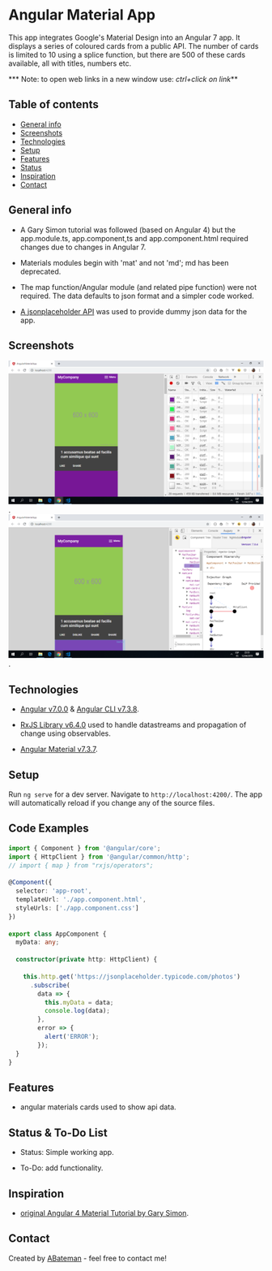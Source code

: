 # Angular Material App

This app integrates Google's Material Design into an Angular 7 app. It displays a series of coloured cards from a public API. The number of cards is limited to 10 using a splice function, but there are 500 of these cards available, all with titles, numbers etc.  

*** Note: to open web links in a new window use: _ctrl+click on link_**

## Table of contents

* [General info](#general-info)
* [Screenshots](#screenshots)
* [Technologies](#technologies)
* [Setup](#setup)
* [Features](#features)
* [Status](#status)
* [Inspiration](#inspiration)
* [Contact](#contact)

## General info

* A Gary Simon tutorial was followed (based on Angular 4) but the app.module.ts, app.component,ts and app.component.html required changes due to changes in Angular 7.

* Materials modules begin with 'mat' and not 'md'; md has been deprecated.  

* The map function/Angular module (and related pipe function) were not required. The data defaults to json format and a simpler code worked.

* [A jsonplaceholder API](https://jsonplaceholder.typicode.com/photos) was used to provide dummy json data for the app.

## Screenshots

![Example screenshot](./img/angular-mat-cards.png).
![Example screenshot](./img/mat-cards-augury.png).

## Technologies

* [Angular v7.0.0](https://angular.io/) & [Angular CLI v7.3.8](https://cli.angular.io/).

* [RxJS Library v6.4.0](https://angular.io/guide/rx-library) used to handle datastreams and propagation of change using observables.

* [Angular Material v7.3.7](https://material.angular.io/).

## Setup

Run `ng serve` for a dev server. Navigate to `http://localhost:4200/`. The app will automatically reload if you change any of the source files.

## Code Examples

```typescript
import { Component } from '@angular/core';
import { HttpClient } from '@angular/common/http';
// import { map } from "rxjs/operators";

@Component({
  selector: 'app-root',
  templateUrl: './app.component.html',
  styleUrls: ['./app.component.css']
})

export class AppComponent {
  myData: any;

  constructor(private http: HttpClient) {

    this.http.get('https://jsonplaceholder.typicode.com/photos')
      .subscribe(
        data => {
          this.myData = data;
          console.log(data);
        },
        error => {
          alert('ERROR');
        });
  }
}

```

## Features

* angular materials cards used to show api data.

## Status & To-Do List

* Status: Simple working app.

* To-Do: add functionality.

## Inspiration

* [original Angular 4 Material Tutorial by Gary Simon](https://coursetro.com/posts/code/67/Angular-4-Material-Tutorial).

## Contact

Created by [ABateman](https://www.andrewbateman.org) - feel free to contact me!
